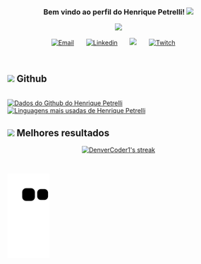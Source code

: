 
<h3 align="center">
  Bem vindo ao perfil do Henrique Petrelli!
  <img src="https://media.giphy.com/media/hvRJCLFzcasrR4ia7z/giphy.gif" width="28">
</h3>

<p align="center">
  <a href="https://github.com/DenverCoder1/readme-typing-svg"><img src="https://readme-typing-svg.herokuapp.com/?lines=Desenvolvedor%20Front-end;Sempre%20aprendendo%20coisas%20novas&font=Fira%20Code&center=true&width=440&height=45&color=E02B57&vCenter=true&size=22"></a>
</p>

<p align="center">
   <a href="mailto: henriquepetrelli96@gmail.com"><img width="32px" alt="Email" title="Email" src="https://i.imgur.com/wDH8xAs.png"></a>
  &#8287;&#8287;&#8287;&#8287;&#8287;
  <a href="https://www.linkedin.com/in/henrique-petrelli/"><img width="32px" alt="Linkedin" title="Linkedin" src="https://i.imgur.com/iSIPIM7.png"/></a>
  &#8287;&#8287;&#8287;&#8287;&#8287;
  <a href="https://www.instagram.com/henriquepetrelli/" alt="Instagram"><img width="32px" src="https://i.imgur.com/8pQLVkb.png"/></a>
  &#8287;&#8287;&#8287;&#8287;&#8287;
  <a href="https://www.twitch.tv/kikescope"><img width="32px" alt="Twitch" title="Twitch" src="https://i.imgur.com/JrBRRGe.png"/></a>
  &#8287;&#8287;&#8287;&#8287;&#8287;
</p>

<br/>

 ## <img src="https://i.imgur.com/Zspr9tS.png" width="32px">  Github

  <br/>
    <a href="https://github.com/anuraghazra/github-readme-stats"><img alt="Dados do Github do Henrique Petrelli" src="https://denvercoder1-github-readme-stats.vercel.app/api/?username=HenriquePetrelli&show_icons=true&count_private=true&theme=react&hide_border=true&bg_color=1F222E&title_color=E02B57&icon_color=E02B57" height="192px"/></a>
  <a href="https://github.com/anuraghazra/github-readme-stats"><img alt="Linguagens mais usadas de Henrique Petrelli" src="https://github-readme-stats.vercel.app/api/top-langs/?username=HenriquePetrelli&langs_count=8&layout=compact&theme=react&hide_border=true&bg_color=1F222E&title_color=F85D7F&icon_color=F8D866&hide=Jupyter%20Notebook" height="192px"/></a>
  <br/>


## <img src="https://i.imgur.com/5OmQIRf.png" width="32px">  Melhores resultados

<!-- GitHub Readme Streak Stats - https://github.com/DenverCoder1/github-readme-streak-stats -->
<p align="center">
  <a href="https://github.com/DenverCoder1/github-readme-streak-stats">
    <img title="🔥 Get streak stats for your profile at git.io/streak-stats" alt="DenverCoder1's streak" src="https://github-readme-streak-stats.herokuapp.com/?user=HenriquePetrelli&theme=monokai-metallian&hide_border=true"/>
  </a>
</p>
<br/>

![Snake animation](https://github.com/henriquepetrelli/Readme/blob/output/github-contribution-grid-snake.svg)

<!--START_SECTION:waka-->

<!--END_SECTION:waka-->
